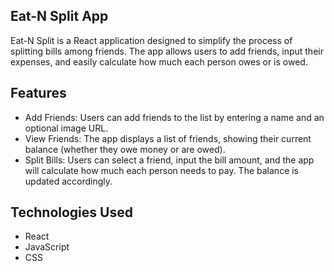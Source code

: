 ## Eat-N Split App

Eat-N Split is a React application designed to simplify the process of splitting bills among friends. The app allows users to add friends, input their expenses, and easily calculate how much each person owes or is owed.

## Features

- Add Friends: Users can add friends to the list by entering a name and an optional image URL.
- View Friends: The app displays a list of friends, showing their current balance (whether they owe money or are owed).
- Split Bills: Users can select a friend, input the bill amount, and the app will calculate how much each person needs to pay. The balance is updated accordingly.

## Technologies Used

- React
- JavaScript
- CSS
